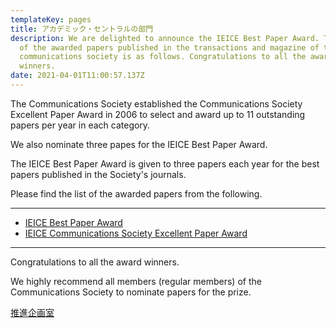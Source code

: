 ```yaml
---
templateKey: pages
title: アカデミック・セントラルの部門
description: We are delighted to announce the IEICE Best Paper Award. The list
  of the awarded papers published in the transactions and magazine of the
  communications society is as follows. Congratulations to all the award
  winners.
date: 2021-04-01T11:00:57.137Z
---
```


The Communications Society established the Communications Society Excellent Paper Award in 2006 to select and award up to 11 outstanding papers per year in each category.

We also nominate three papes for the IEICE Best Paper Award.

The IEICE Best Paper Award is given to three papers each year for the best papers published in the Society's journals.

Please find the list of the awarded papers from the following.

---

- [IEICE Best Paper Award](https://www.ieice.org/eng_r/awards/new_honorary_members_award_winners.html?id=d)
- [IEICE Communications Society Excellent Paper Award](https://www.ieice.org/cs_r/eng/about/award/ronbun.html)

---

Congratulations to all the award winners.

We highly recommend all members (regular members) of the Communications Society to nominate papers for the prize.

[推進企画室](推進企画室)
